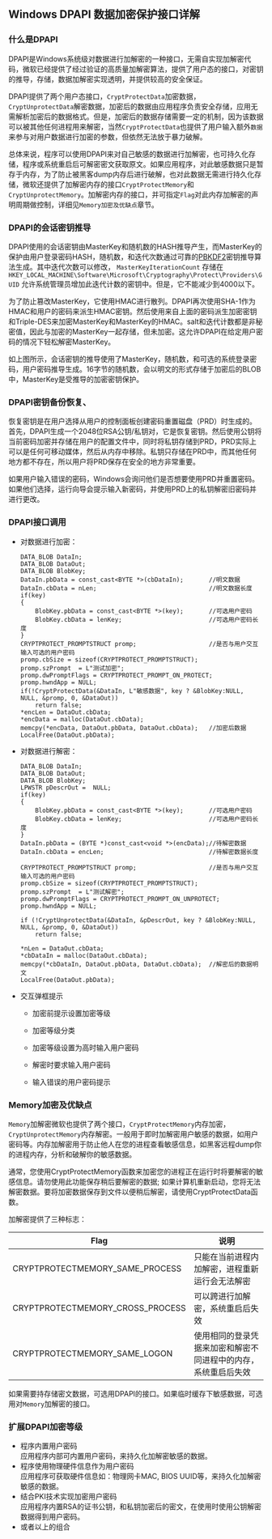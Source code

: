 ## Windows DPAPI 数据加密保护接口详解
### 什么是DPAPI
DPAPI是Windows系统级对数据进行加解密的一种接口，无需自实现加解密代码，微软已经提供了经过验证的高质量加解密算法，提供了用户态的接口，对密钥的推导，存储，数据加解密实现透明，并提供较高的安全保证。
  
DPAPI提供了两个用户态接口，`CryptProtectData`加密数据，`CryptUnprotectData`解密数据，加密后的数据由应用程序负责安全存储，应用无需解析加密后的数据格式。但是，加密后的数据存储需要一定的机制，因为该数据可以被其他任何进程用来解密，当然`CryptProtectData`也提供了用户输入额外`数据`来参与对用户数据进行加密的参数，但依然无法放于暴力破解。

总体来说，程序可以使用DPAPI来对自己敏感的数据进行加解密，也可持久化存储，程序或系统重启后可解密密文获取原文。如果应用程序，对此敏感数据只是暂存于内存，为了防止被黑客dump内存后进行破解，也对此数据无需进行持久化存储，微软还提供了加解密内存的接口`CryptProtectMemory`和`CryptUnprotectMemory`。加解密内存的接口，并可指定`Flag`对此内存加解密的声明周期做控制，详细见`Memory加密及优缺点`章节。

### DPAPI的会话密钥推导
DPAPI使用的会话密钥由MasterKey和随机数的HASH推导产生，而MasterKey的保护由用户登录密码HASH，随机数，和迭代次数通过可靠的[PBKDF2](https://baike.baidu.com/item/PBKDF2)密钥推导算法生成。其中迭代次数可以修改， `MasterKeyIterationCount` 存储在 `HKEY_LOCAL_MACHINE\Software\Microsoft\Cryptography\Protect\Providers\GUID` 允许系统管理员增加此迭代计数的密钥中。但是，它不能减少到4000以下。  

为了防止篡改MasterKey，它使用HMAC进行散列。DPAPI再次使用SHA-1作为HMAC和用户的密码来派生HMAC密钥。然后使用来自上面的密码派生加密密钥和Triple-DES来加密MasterKey和MasterKey的HMAC。salt和迭代计数都是非秘密值，因此与加密的MasterKey一起存储，但未加密。这允许DPAPI在给定用户密码的情况下轻松解密MasterKey。

如上图所示，会话密钥的推导使用了MasterKey，随机数，和可选的系统登录密码，用户密码推导生成。16字节的随机数，会以明文的形式存储于加密后的BLOB中，MasterKey是受推导的加密密钥保护。

### DPAPI密钥备份恢复、
恢复密钥是在用户选择从用户的控制面板创建密码重置磁盘（PRD）时生成的。首先，DPAPI生成一个2048位RSA公钥/私钥对，它是恢复密钥。然后使用公钥将当前密码加密并存储在用户的配置文件中，同时将私钥存储到PRD，PRD实际上可以是任何可移动媒体，然后从内存中移除。私钥只存储在PRD中，而其他任何地方都不存在，所以用户将PRD保存在安全的地方非常重要。

如果用户输入错误的密码，Windows会询问他们是否想要使用PRD并重置密码。如果他们选择，运行向导会提示输入新密码，并使用PRD上的私钥解密旧密码并进行更改。
### DPAPI接口调用

- 对数据进行加密：

	```
	DATA_BLOB DataIn;
	DATA_BLOB DataOut;
	DATA_BLOB BlobKey;
	DataIn.pbData = const_cast<BYTE *>(cbDataIn);    	//明文数据
	DataIn.cbData = nLen;								//明文数据长度
	if(key)
	{
		BlobKey.pbData = const_cast<BYTE *>(key);		//可选用户密码
		BlobKey.cbData = lenKey;						//可选用户密码长度
	}
	CRYPTPROTECT_PROMPTSTRUCT promp;					//是否与用户交互输入可选的用户密码
	promp.cbSize = sizeof(CRYPTPROTECT_PROMPTSTRUCT);
	promp.szPrompt  = L"测试加密";
	promp.dwPromptFlags = CRYPTPROTECT_PROMPT_ON_PROTECT;
	promp.hwndApp = NULL;
	if(!CryptProtectData(&DataIn, L"敏感数据", key ? &BlobKey:NULL, NULL, &promp, 0, &DataOut))
		return false;
	*encLen = DataOut.cbData;
	*encData = malloc(DataOut.cbData);
	memcpy(*encData, DataOut.pbData, DataOut.cbData);	//加密后数据
	LocalFree(DataOut.pbData);	
	```

- 对数据进行解密：

	```
	DATA_BLOB DataIn;
	DATA_BLOB DataOut;
	DATA_BLOB BlobKey;
	LPWSTR pDescrOut =  NULL;
	if(key)
	{
		BlobKey.pbData = const_cast<BYTE *>(key);		//可选用户密码
		BlobKey.cbData = lenKey;						//可选用户密码长度
	}
	DataIn.pbData = (BYTE *)const_cast<void *>(encData);//待解密数据    
	DataIn.cbData = encLen;								//待解密数据长度

	CRYPTPROTECT_PROMPTSTRUCT promp;					//是否与用户交互输入可选的用户密码
	promp.cbSize = sizeof(CRYPTPROTECT_PROMPTSTRUCT);
	promp.szPrompt  = L"测试解密";
	promp.dwPromptFlags = CRYPTPROTECT_PROMPT_ON_UNPROTECT;
	promp.hwndApp = NULL;

	if (!CryptUnprotectData(&DataIn, &pDescrOut, key ? &BlobKey:NULL, NULL, &promp, 0, &DataOut))
		return false;
	
	*nLen = DataOut.cbData;
	*cbDataIn = malloc(DataOut.cbData);
	memcpy(*cbDataIn, DataOut.pbData, DataOut.cbData);	//解密后的数据明文
	LocalFree(DataOut.pbData);
	```
- 交互弹框提示
	- 加密前提示设置加密等级
	
	- 加密等级分类
	
	- 加密等级设置为高时输入用户密码
	
	- 解密时要求输入用户密码
	
	- 输入错误的用户密码提示
	

### Memory加密及优缺点

`Memory`加解密微软也提供了两个接口，`CryptProtectMemory`内存加密，`CryptUnprotectMemory`内存解密。一般用于即时加解密用户敏感的数据，如用户密码等。内存加解密用于防止他人在您的进程查看敏感信息，如黑客远程dump你的进程内存，分析和破解你的敏感数据。

通常，您使用CryptProtectMemory函数来加密您的进程正在运行时将要解密的敏感信息。请勿使用此功能保存稍后要解密的数据; 如果计算机重新启动，您将无法解密数据。要将加密数据保存到文件以便稍后解密，请使用CryptProtectData函数。

加解密提供了三种标志：

|Flag|说明|
|----|----|
|CRYPTPROTECTMEMORY_SAME_PROCESS|只能在当前进程内加解密，进程重新运行会无法解密|
|CRYPTPROTECTMEMORY_CROSS_PROCESS|可以跨进行加解密，系统重启后失效|
|CRYPTPROTECTMEMORY_SAME_LOGON|使用相同的登录凭据来加密和解密不同进程中的内存，系统重启后失效|

如果需要持存储密文数据，可选用DPAPI的接口。如果临时缓存下敏感数据，可选用对`Memory`加解密的接口。


### 扩展DPAPI加密等级
- 程序内置用户密码  
	应用程序内部可内置用户密码，来持久化加解密敏感的数据。
- 程序使用物理硬件信息作为用户密码  
	应用程序可获取硬件信息如：物理网卡MAC, BIOS UUID等，来持久化加解密敏感的数据。
- 结合PKI技术实现加密用户密码  
	应用程序内置RSA的证书公钥，和私钥加密后的密文，在使用时使用公钥解密数据得到用户密码。
- 或者以上的组合

